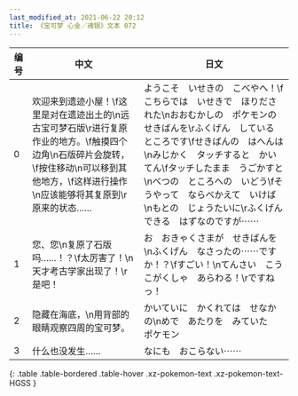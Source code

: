 ```yaml
---
last_modified_at: 2021-06-22 20:12
title: 《宝可梦 心金／魂银》文本 072
---
```

| 编号 | 中文 | 日文 |
| ---- | ---- | ---- |
| 0 | 欢迎来到遗迹小屋！\f这里是对在遗迹出土的\n远古宝可梦石版\r进行复原作业的地方。\f触摸四个边角\n石版碎片会旋转，\f按住移动\n可以移到其他地方，\f这样进行操作\n应该能够将其复原到\r原来的状态…… | ようこそ　いせきの　こべやへ！\fこちらでは　いせきで　ほりだされた\nおおむかしの　ポケモンの　せきばんを\rふくげん　している　ところです\fせきばんの　はへんは\nみじかく　タッチすると　かいてん\fタッチしたまま　うごかすと\nべつの　ところへの　いどう\fそうやって　ならべかえて　いけば\nもとの　じょうたいに\rふくげんできる　はずなのですが⋯⋯ |
| 1 | 您、您\n复原了石版吗……！？\f太厉害了！\n天才考古学家出现了！\r是吧！ | お　おきゃくさまが　せきばんを\nふくげん　なさったの⋯⋯ですか！？\fすごい！\nてんさい　こうこがくしゃ　あらわる！\rですねっ！ |
| 2 | 隐藏在海底，\n用背部的眼睛观察四周的宝可梦。 | かいていに　かくれては　せなかの\nめで　あたりを　みていた　ポケモン |
| 3 | 什么也没发生…… | なにも　おこらない⋯⋯ |
{: .table .table-bordered .table-hover .xz-pokemon-text .xz-pokemon-text-HGSS }